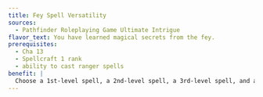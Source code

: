 ```yaml
---
title: Fey Spell Versatility
sources:
  - Pathfinder Roleplaying Game Ultimate Intrigue
flavor_text: You have learned magical secrets from the fey.
prerequisites:
  - Cha 13
  - Spellcraft 1 rank
  - ability to cast ranger spells
benefit: |
  Choose a 1st-level spell, a 2nd-level spell, a 3rd-level spell, and a 4th-level spell from the bard, sorcerer/wizard, or witch spell list that is either from the enchantment or illusion school or a spell with the curse descriptor. Add those spells to your ranger spell list. Once chosen, these spells cannot be changed.
---
```


